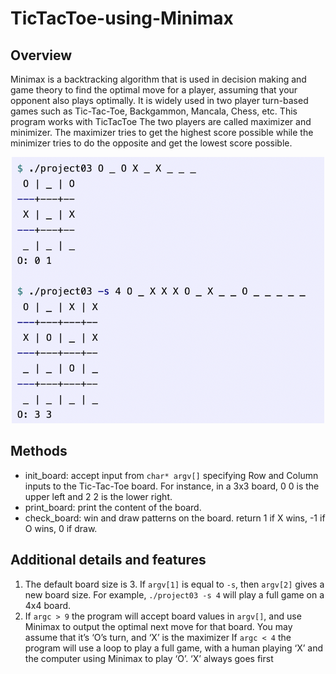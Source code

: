 # TicTacToe-using-Minimax

## Overview
Minimax is a backtracking algorithm that is used in decision making and game theory to find the optimal move for a player, assuming that your opponent also plays optimally. It is widely used in two player turn-based games such as Tic-Tac-Toe, Backgammon, Mancala, Chess, etc. This program works with TicTacToe
The two players are called maximizer and minimizer. The maximizer tries to get the highest score possible while the minimizer tries to do the opposite and get the lowest score possible.

<p align="center">
  <img src="./sample.png" alt="Sample Screenshot" width="500">
</p>

## Methods
+ init_board: accept input from ```char* argv[]``` specifying Row and Column inputs to the Tic-Tac-Toe board. For instance, in a 3x3 board, 0 0 is the upper left and 2 2 is the lower right.
+ print_board: print the content of the board.
+ check_board: win and draw patterns on the board. return 1 if X wins, -1 if O wins, 0 if draw.

## Additional details and features
1. The default board size is 3. If ```argv[1]``` is equal to ```-s```, then ```argv[2]``` gives a new board size. For example, ```./project03 -s 4``` will play a full game on a 4x4 board.
2. If ```argc > 9``` the program will accept board values in ```argv[]```, and use Minimax to output the optimal next move for that board.
You may assume that it’s ‘O’s turn, and ‘X’ is the maximizer
If ```argc < 4``` the program will use a loop to play a full game, with a human playing ‘X’ and the computer using Minimax to play ‘O’.
‘X’ always goes first